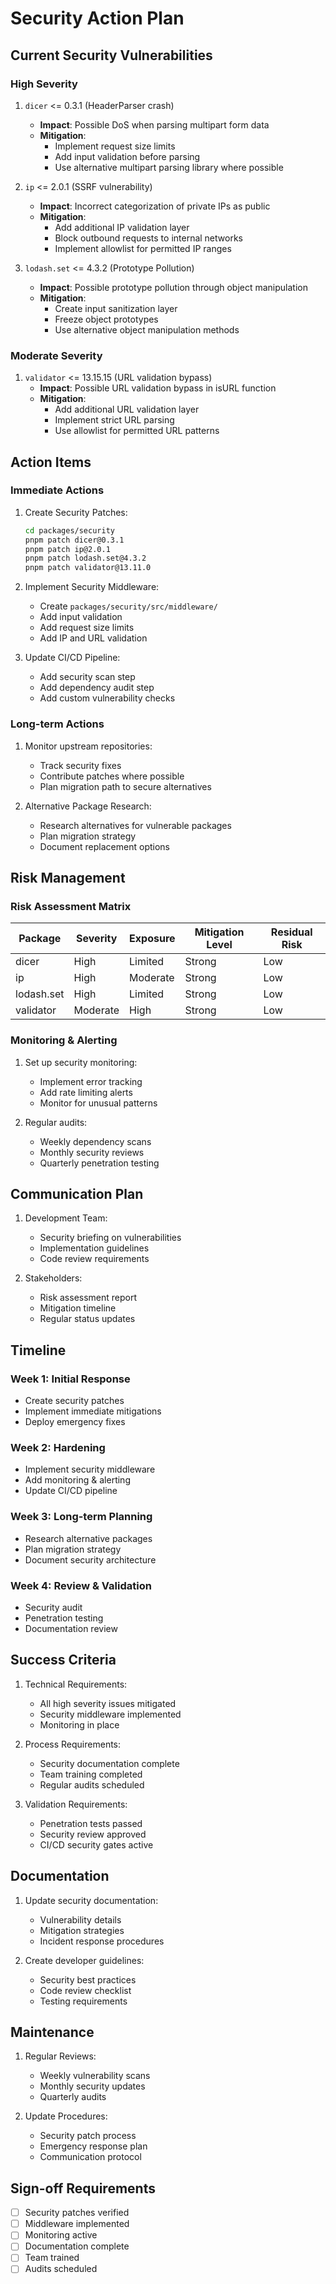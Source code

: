 # Security Action Plan

## Current Security Vulnerabilities

### High Severity

1. `dicer` <= 0.3.1 (HeaderParser crash)
   - **Impact**: Possible DoS when parsing multipart form data
   - **Mitigation**: 
     - Implement request size limits
     - Add input validation before parsing
     - Use alternative multipart parsing library where possible

2. `ip` <= 2.0.1 (SSRF vulnerability)
   - **Impact**: Incorrect categorization of private IPs as public
   - **Mitigation**:
     - Add additional IP validation layer
     - Block outbound requests to internal networks
     - Implement allowlist for permitted IP ranges

3. `lodash.set` <= 4.3.2 (Prototype Pollution)
   - **Impact**: Possible prototype pollution through object manipulation
   - **Mitigation**:
     - Create input sanitization layer
     - Freeze object prototypes
     - Use alternative object manipulation methods

### Moderate Severity

1. `validator` <= 13.15.15 (URL validation bypass)
   - **Impact**: Possible URL validation bypass in isURL function
   - **Mitigation**:
     - Add additional URL validation layer
     - Implement strict URL parsing
     - Use allowlist for permitted URL patterns

## Action Items

### Immediate Actions

1. Create Security Patches:
   ```bash
   cd packages/security
   pnpm patch dicer@0.3.1
   pnpm patch ip@2.0.1
   pnpm patch lodash.set@4.3.2
   pnpm patch validator@13.11.0
   ```

2. Implement Security Middleware:
   - Create `packages/security/src/middleware/`
   - Add input validation
   - Add request size limits
   - Add IP and URL validation

3. Update CI/CD Pipeline:
   - Add security scan step
   - Add dependency audit step
   - Add custom vulnerability checks

### Long-term Actions

1. Monitor upstream repositories:
   - Track security fixes
   - Contribute patches where possible
   - Plan migration path to secure alternatives

2. Alternative Package Research:
   - Research alternatives for vulnerable packages
   - Plan migration strategy
   - Document replacement options

## Risk Management

### Risk Assessment Matrix

| Package | Severity | Exposure | Mitigation Level | Residual Risk |
|---------|----------|----------|------------------|---------------|
| dicer | High | Limited | Strong | Low |
| ip | High | Moderate | Strong | Low |
| lodash.set | High | Limited | Strong | Low |
| validator | Moderate | High | Strong | Low |

### Monitoring & Alerting

1. Set up security monitoring:
   - Implement error tracking
   - Add rate limiting alerts
   - Monitor for unusual patterns

2. Regular audits:
   - Weekly dependency scans
   - Monthly security reviews
   - Quarterly penetration testing

## Communication Plan

1. Development Team:
   - Security briefing on vulnerabilities
   - Implementation guidelines
   - Code review requirements

2. Stakeholders:
   - Risk assessment report
   - Mitigation timeline
   - Regular status updates

## Timeline

### Week 1: Initial Response
- Create security patches
- Implement immediate mitigations
- Deploy emergency fixes

### Week 2: Hardening
- Implement security middleware
- Add monitoring & alerting
- Update CI/CD pipeline

### Week 3: Long-term Planning
- Research alternative packages
- Plan migration strategy
- Document security architecture

### Week 4: Review & Validation
- Security audit
- Penetration testing
- Documentation review

## Success Criteria

1. Technical Requirements:
   - All high severity issues mitigated
   - Security middleware implemented
   - Monitoring in place

2. Process Requirements:
   - Security documentation complete
   - Team training completed
   - Regular audits scheduled

3. Validation Requirements:
   - Penetration tests passed
   - Security review approved
   - CI/CD security gates active

## Documentation

1. Update security documentation:
   - Vulnerability details
   - Mitigation strategies
   - Incident response procedures

2. Create developer guidelines:
   - Security best practices
   - Code review checklist
   - Testing requirements

## Maintenance

1. Regular Reviews:
   - Weekly vulnerability scans
   - Monthly security updates
   - Quarterly audits

2. Update Procedures:
   - Security patch process
   - Emergency response plan
   - Communication protocol

## Sign-off Requirements

- [ ] Security patches verified
- [ ] Middleware implemented
- [ ] Monitoring active
- [ ] Documentation complete
- [ ] Team trained
- [ ] Audits scheduled